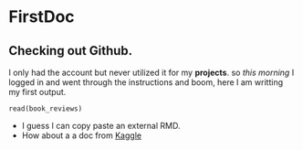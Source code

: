 # FirstDoc
## Checking out Github.  

I only had the account but never utilized it for my **projects**.
so *this morning* I logged in and went through the instructions and boom, here I am writting my first output.
```{r}
read(book_reviews)
```
- I guess I can copy paste an external RMD.
- How about a a doc from [Kaggle](www.kaggle.com)

 
